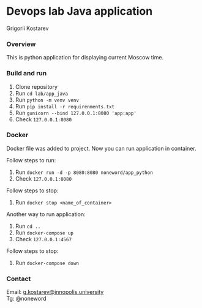 # Devops lab Java application

Grigorii Kostarev

### Overview

This is python application for displaying current Moscow time.

### Build and run

1. Clone repository
2. Run `cd lab/app_java`
3. Run `python -m venv venv`
4. Run `pip install -r requirenments.txt`
5. Run `gunicorn --bind 127.0.0.1:8080 'app:app'`
6. Check `127.0.0.1:8080`

### Docker

Docker file was added to project. Now you can run application in container.

Follow steps to run:
1. Run `docker run -d -p 8080:8080 noneword/app_python`
2. Check `127.0.0.1:8080`

Follow steps to stop:
1. Run `docker stop <name_of_container>`

Another way to run application:
1. Run `cd ..`
2. Run `docker-compose up`
3. Check `127.0.0.1:4567`

Follow steps to stop:
1. Run `docker-compose down`

### Contact

Email: g.kostarev@innopolis.university  
Tg: @noneword